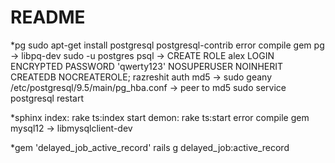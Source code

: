 # README


*pg
sudo apt-get install postgresql postgresql-contrib
error compile gem pg -> libpq-dev
sudo -u postgres psql ->
CREATE ROLE alex LOGIN 
ENCRYPTED PASSWORD 'qwerty123' 
NOSUPERUSER NOINHERIT CREATEDB NOCREATEROLE;
razreshit auth md5 ->
sudo geany /etc/postgresql/9.5/main/pg_hba.conf -> peer to md5
sudo service postgresql restart

*sphinx
index: rake ts:index
start demon: rake ts:start
error compile gem mysql12 -> libmysqlclient-dev

*gem 'delayed_job_active_record'
rails g delayed_job:active_record